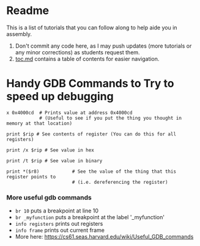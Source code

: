 # Readme

This is a list of tutorials that you can follow along to help aide you in assembly.

1. Don't commit any code here, as I may push updates (more tutorials or any minor corrections) as students request them.
2. [toc.md](./toc.md) contains a table of contents for easier navigation.

# Handy GDB Commands to Try to speed up debugging


```
x 0x4000cd  # Prints value at address 0x4000cd 
            # (Useful to see if you put the thing you thought in memory at that location)
```

```
print $rip # See contents of register (You can do this for all registers)
```

```
print /x $rip # See value in hex
```

```
print /t $rip # See value in binary
```

```
print *($r8)            # See the value of the thing that this register points to 
                        # (i.e. dereferencing the register)
```

### More useful gdb commands

- `br 10` puts a breakpoint at line 10
- `br _myfunction` puts a breakpoint at the label '_myfunction'
- `info registers` prints out registers
- `info frame` prints out current frame
- More here: https://cs61.seas.harvard.edu/wiki/Useful_GDB_commands
